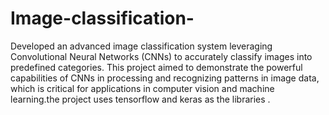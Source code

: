 # Image-classification-
Developed an advanced image classification system leveraging Convolutional Neural Networks (CNNs) to accurately classify images into predefined categories. This project aimed to demonstrate the powerful capabilities of CNNs in processing and recognizing patterns in image data, which is critical for applications in computer vision and machine learning.the project uses tensorflow and keras as the libraries .
